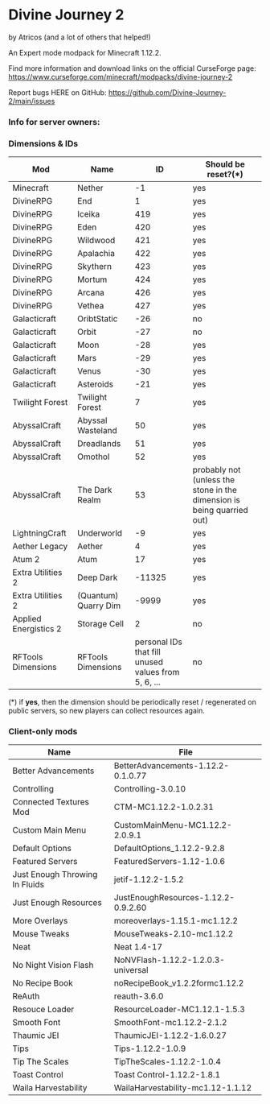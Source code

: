 # Divine Journey 2
by Atricos (and a lot of others that helped!)

An Expert mode modpack for Minecraft 1.12.2.

Find more information and download links on the official CurseForge page: https://www.curseforge.com/minecraft/modpacks/divine-journey-2

Report bugs HERE on GitHub: https://github.com/Divine-Journey-2/main/issues

### Info for server owners:

### Dimensions & IDs

| Mod | Name  | ID | Should be reset?(*) |
| ------------- | ------------- | ------------- | ------------- |
| Minecraft | Nether | -1 | yes |
| DivineRPG | End | 1 | yes |
| DivineRPG | Iceika | 419 | yes |
| DivineRPG | Eden | 420 | yes |
| DivineRPG | Wildwood | 421 | yes |
| DivineRPG | Apalachia | 422 | yes |
| DivineRPG | Skythern | 423 | yes |
| DivineRPG | Mortum | 424 | yes |
| DivineRPG | Arcana | 426 | yes |
| DivineRPG | Vethea | 427 | yes |
| Galacticraft | OribtStatic | -26 | no |
| Galacticraft | Orbit | -27 | no |
| Galacticraft | Moon | -28 | yes |
| Galacticraft | Mars | -29 | yes |
| Galacticraft | Venus | -30 | yes |
| Galacticraft | Asteroids | -21 | yes |
| Twilight Forest | Twilight Forest | 7 | yes |
| AbyssalCraft | Abyssal Wasteland | 50 | yes |
| AbyssalCraft | Dreadlands | 51 | yes |
| AbyssalCraft | Omothol | 52 | yes |
| AbyssalCraft | The Dark Realm | 53 | probably not (unless the stone in the dimension is being quarried out) |
| LightningCraft | Underworld | -9 | yes |
| Aether Legacy | Aether | 4 | yes |
| Atum 2 | Atum | 17 | yes |
| Extra Utilities 2 | Deep Dark | -11325 | yes |
| Extra Utilities 2 | (Quantum) Quarry Dim | -9999 | yes |
| Applied Energistics 2 | Storage Cell | 2 | no |
| RFTools Dimensions | RFTools Dimensions | personal IDs that fill unused values from 5, 6, ... | no |


(*) if **yes**, then the dimension should be periodically reset / regenerated on public servers, so new players can collect resources again.

### Client-only mods
| Name | File |
| ------------- | ------------- |
| Better Advancements | BetterAdvancements-1.12.2-0.1.0.77 |
| Controlling | Controlling-3.0.10 |
| Connected Textures Mod | CTM-MC1.12.2-1.0.2.31 |
| Custom Main Menu | CustomMainMenu-MC1.12.2-2.0.9.1 |
| Default Options | DefaultOptions_1.12.2-9.2.8 |
| Featured Servers | FeaturedServers-1.12-1.0.6 |
| Just Enough Throwing In Fluids | jetif-1.12.2-1.5.2 |
| Just Enough Resources | JustEnoughResources-1.12.2-0.9.2.60 |
| More Overlays | moreoverlays-1.15.1-mc1.12.2 |
| Mouse Tweaks | MouseTweaks-2.10-mc1.12.2 |
| Neat | Neat 1.4-17 |
| No Night Vision Flash | NoNVFlash-1.12.2-1.2.0.3-universal |
| No Recipe Book | noRecipeBook_v1.2.2formc1.12.2 |
| ReAuth | reauth-3.6.0 |
| Resouce Loader | ResourceLoader-MC1.12.1-1.5.3 |
| Smooth Font | SmoothFont-mc1.12.2-2.1.2 |
| Thaumic JEI | ThaumicJEI-1.12.2-1.6.0.27 |
| Tips | Tips-1.12.2-1.0.9 |
| Tip The Scales | TipTheScales-1.12.2-1.0.4 |
| Toast Control | Toast Control-1.12.2-1.8.1 |
| Waila Harvestability | WailaHarvestability-mc1.12-1.1.12 |
